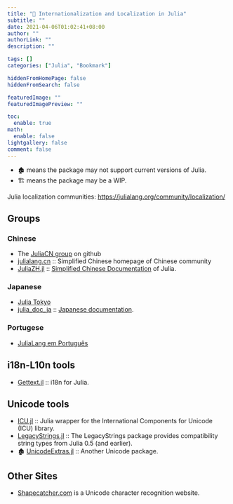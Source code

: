 ```yaml
---
title: "🔖 Internationalization and Localization in Julia"
subtitle: ""
date: 2021-04-06T01:02:41+08:00
author: ""
authorLink: ""
description: ""

tags: []
categories: ["Julia", "Bookmark"]

hiddenFromHomePage: false
hiddenFromSearch: false

featuredImage: ""
featuredImagePreview: ""

toc:
  enable: true
math:
  enable: false
lightgallery: false
comment: false
---
```


<!--more-->

- 🏚️ means the package may not support current versions of Julia.
- 🏗️ means the package may be a WIP.

Julia localization communities: <https://julialang.org/community/localization/>

## Groups

### Chinese

+ The [JuliaCN group](https://github.com/JuliaCN) on github
+ [julialang.cn](http://julialang.cn/) :: Simplified Chinese homepage of Chinese community
+ [JuliaZH.jl](https://github.com/JuliaCN/JuliaZH.jl) :: [Simplified Chinese Documentation](https://docs.juliacn.com/latest/) of Julia.

### Japanese

+ [Julia Tokyo](http://julia.tokyo)
+ [julia_doc_ja](https://github.com/JuliaTokyo/julia-doc-ja) :: [Japanese documentation](http://docs.julia.tokyo/).

### Portugese

+ [JuliaLang em Português](https://github.com/JuliaLangPt)

## i18n-L10n tools

- [Gettext.jl](https://github.com/garrison/Gettext.jl) :: i18n for Julia.

## Unicode tools

+ [ICU.jl](https://github.com/JuliaStrings/ICU.jl) :: Julia wrapper for the International Components for Unicode (ICU) library.
+ [LegacyStrings.jl](https://github.com/JuliaArchive/LegacyStrings.jl) :: The LegacyStrings package provides compatibility string types from Julia 0.5 (and earlier).
+ 🏚️ [UnicodeExtras.jl](https://github.com/nolta/UnicodeExtras.jl) :: Another Unicode package.

## Other Sites

+ [Shapecatcher.com](http://shapecatcher.com/) is a Unicode character recognition website.

